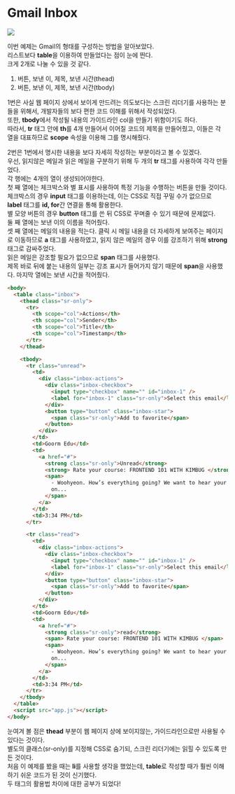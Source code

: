 # Gmail Inbox

<img src="https://user-images.githubusercontent.com/86224851/153863474-ef7f07fa-0f02-4003-8879-64165eba002a.gif">

이번 예제는 Gmail의 형태를 구성하는 방법을 알아보았다.  
리스트보다 **table**을 이용하여 만들었다는 점이 눈에 띈다.  
크게 2개로 나눌 수 있을 것 같다.

1. 버튼, 보낸 이, 제목, 보낸 시간(thead)
2. 버튼, 보낸 이, 제목, 보낸 시간(tbody)

1번은 사실 웹 페이지 상에서 보이게 만드려는 의도보다는 스크린 리더기를 사용하는 분들을 위해서, 개발자들의 보다 편한 코드 이해를 위해서 작성되었다.  
또한, **tbody**에서 작성될 내용의 가이드라인 col을 만들기 위함이기도 하다.  
따라서, **tr** 태그 안에 **th**를 4개 만들어서 이어질 코드의 제목을 만들어줬고, 이들은 각 열을 대표하므로 **scope** 속성을 이용해 그를 명시해줬다.

2번은 1번에서 명시한 내용을 보다 자세히 작성하는 부분이라고 볼 수 있겠다.  
우선, 읽지않은 메일과 읽은 메일을 구분하기 위해 두 개의 **tr** 태그를 사용하여 각각 만들었다.  
각 행에는 4개의 열이 생성되어야한다.  
첫 째 열에는 체크박스와 별 표시를 사용하여 특정 기능을 수행하는 버튼을 만들 것이다. 체크박스의 경우 **input** 태그를 이용하는데, 이는 CSS로 직접 꾸밀 수가 없으므로 **label** 태그를 **id, for**간 연결을 통해 활용한다.  
별 모양 버튼의 경우 **button** 태그를 쓴 뒤 CSS로 꾸며줄 수 있기 때문에 문제없다.  
둘 째 열에는 보낸 이의 이름을 적어줬다.  
셋 째 열에는 메일의 내용을 적는다. 클릭 시 메일 내용을 더 자세하게 보여주는 페이지로 이동하므로 **a** 태그를 사용하였고, 읽지 않은 메일의 경우 이를 강조하기 위해 **strong** 태그로 감싸주었다.  
읽은 메일은 강조할 필요가 없으므로 **span** 태그를 사용했다.  
제목 바로 뒤에 붙는 내용의 일부는 강조 표시가 들어가지 않기 때문에 **span**을 사용했다.
마지막 열에는 보낸 시간을 적어줬다.

```html
<body>
  <table class="inbox">
    <thead class="sr-only">
      <tr>
        <th scope="col">Actions</th>
        <th scope="col">Sender</th>
        <th scope="col">Title</th>
        <th scope="col">Timestamp</th>
      </tr>
    </thead>

    <tbody>
      <tr class="unread">
        <td>
          <div class="inbox-actions">
            <div class="inbox-checkbox">
              <input type="checkbox" name="" id="inbox-1" />
              <label for="inbox-1" class="sr-only">Select this email</label>
            </div>
            <button type="button" class="inbox-star">
              <span class="sr-only">Add to favorite</span>
            </button>
          </div>
        </td>
        <td>Goorm Edu</td>
        <td>
          <a href="#">
            <strong class="sr-only">Unread</strong>
            <strong> Rate your course: FRONTEND 101 WITH KIMBUG </strong>
            <span>
              - Woohyeon. How’s everything going? We want to hear your opnion
              on...
            </span>
          </a>
        </td>
        <td>3:34 PM</td>
      </tr>

      <tr class="read">
        <td>
          <div class="inbox-actions">
            <div class="inbox-checkbox">
              <input type="checkbox" name="" id="inbox-1" />
              <label for="inbox-1" class="sr-only">Select this email</label>
            </div>
            <button type="button" class="inbox-star">
              <span class="sr-only">Add to favorite</span>
            </button>
          </div>
        </td>
        <td>Goorm Edu</td>
        <td>
          <a href="#">
            <strong class="sr-only">read</strong>
            <span> Rate your course: FRONTEND 101 WITH KIMBUG </span>
            <span>
              - Woohyeon. How’s everything going? We want to hear your opnion
              on...
            </span>
          </a>
        </td>
        <td>3:34 PM</td>
      </tr>
    </tbody>
  </table>
  <script src="app.js"></script>
</body>
```

눈여겨 볼 점은 **thead** 부분이 웹 페이지 상에 보이지않는, 가이드라인으로만 사용될 수 있다는 것이다.  
별도의 클래스(sr-only)를 지정해 CSS로 숨기되, 스크린 리더기에는 읽힐 수 있도록 만든 것이다.  
처음 이 예제를 봤을 때는 **li**를 사용할 생각을 했었는데, **table**로 작성할 때가 훨씬 이해하기 쉬운 코드가 된 것이 신기했다.  
두 태그의 활용법 차이에 대한 공부가 되었다!
